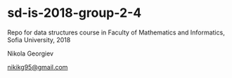 # sd-is-2018-group-2-4

Repo for data structures course in Faculty of Mathematics and Informatics, Sofia University, 2018

Nikola Georgiev

nikikg95@gmail.com